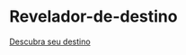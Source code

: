 ﻿# Revelador-de-destino


<a href="https://revelardestino-felipeleopoldino.netlify.app/">Descubra seu destino</a>
